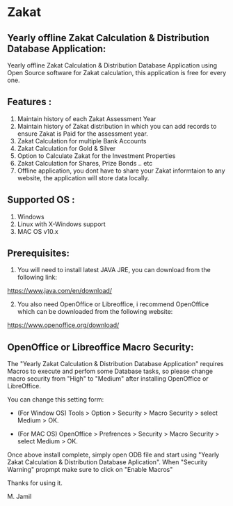 # Zakat

Yearly offline Zakat Calculation &amp; Distribution Database Application:
-------------------------------------------------------------------------

Yearly offline Zakat Calculation &amp; Distribution Database Application using Open Source software for Zakat calculation, this application is free for every one.


Features :
----------

1) Maintain history of each Zakat Assessment Year
2) Maintain history of Zakat distribution in which you can add records to ensure Zakat is Paid for the assessment year.
3) Zakat Calculation for multiple Bank Accounts
4) Zakat Calculation for Gold & Silver
5) Option to Calculate Zakat for the Investment Properties
6) Zakat Calculation for Shares, Prize Bonds .. etc
7) Offline application, you dont have to share your Zakat informtaion to any website, the application will store data locally.


Supported OS :
--------------
1) Windows
2) Linux with X-Windows support
3) MAC OS v10.x


Prerequisites:
--------------

1) You will need to install latest JAVA JRE, you can download from the following link:

https://www.java.com/en/download/

2) You also need OpenOffice or Libreoffice, i recommend OpenOffice which can be downloaded from the following website:

https://www.openoffice.org/download/


OpenOffice or Libreoffice Macro Security:
-----------------------------------------

The "Yearly Zakat Calculation &amp; Distribution Database Application" requires Macros to execute and perfom some Database tasks, so please change macro security from "High" to "Medium" after installing OpenOffice or LibreOffice.

You can change this setting form:

- (For Window OS) Tools > Option > Security > Macro Security > select Medium > OK.

- (For MAC OS) OpenOffice > Prefrences > Security > Macro Security > select Medium > OK.



Once above install complete, simply open ODB file and start using "Yearly Zakat Calculation &amp; Distribution Database Aplication". When "Security Warning" propmpt make sure to click on "Enable Macros"



Thanks for using it.

M. Jamil
